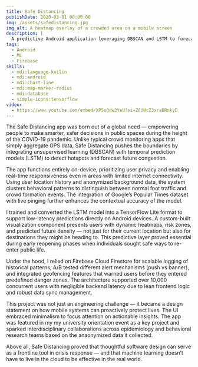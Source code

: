 ```yaml
---
title: Safe Distancing
publishDate: 2020-03-01 00:00:00
img: /assets/safedistancing.jpg
img_alt: A heatmap overlay of a crowded area on a mobile screen
description: |
  A predictive Android application leveraging DBSCAN and LSTM to forecast and visualize venue crowding in real-time. Designed to promote public safety during COVID-19.
tags:
  - Android
  - ML
  - Firebase
skills:
  - mdi:language-kotlin
  - mdi:android
  - mdi:chart-line
  - mdi:map-marker-radius
  - mdi:database
  - simple-icons:tensorflow
video:
  - https://www.youtube.com/embed/XP5uQdw3YaU?si=Z8UHcZ3xraDRnkyD
---
```


The Safe Distancing app was born out of a global need — empowering people to make smarter, safer decisions in public spaces during the height of the COVID-19 pandemic. Unlike typical crowd monitoring apps that simply aggregate GPS data, Safe Distancing pushes the boundaries by integrating unsupervised learning (DBSCAN) with temporal prediction models (LSTM) to detect hotspots and forecast future congestion.

The app functions entirely on-device, prioritizing user privacy and enabling real-time responsiveness even in areas with limited internet connectivity. Using user location history and anonymized background data, the system clusters behavioral patterns to distinguish between normal foot traffic and crowd formation events. The integration of Google’s Popular Times dataset with live pinging further enhances the contextual accuracy of the model.

I trained and converted the LSTM model into a TensorFlow Lite format to support low-latency predictions directly on Android devices. A custom-built visualization component presents users with dynamic heatmaps, risk zones, and predicted future density — not just for their current location but also for destinations they might be heading to. This predictive layer proved essential during early reopening phases when individuals sought safe ways to re-enter public life.

Under the hood, I relied on Firebase Cloud Firestore for scalable logging of historical patterns, A/B tested different alert mechanisms (push vs banner), and integrated geofencing features that warned users before they entered predefined danger zones. The architecture supported over 10,000 concurrent users with negligible backend latency due to lean frontend logic and robust data sync management.

This project was not just an engineering challenge — it became a design statement on how mobile systems can proactively protect lives. The UI embraced minimalism to focus attention on actionable insights. The app was featured in my my university orientation event as a key project and sparked interdisciplinary collaborations across epidemiology and behavioral research teams based on the anaonymized data it collected.

Above all, Safe Distancing proved that thoughtful software design can serve as a frontline tool in crisis response — and that machine learning doesn’t have to live in the cloud to be effective in the real world.
